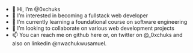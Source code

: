 - 👋 Hi, I’m @0xchuks
- 👀 I’m interested in becoming a fullstack web developer
- 🌱 I’m currently learning a foundational course on software engineering
- 💞️ I’m looking to collaborate on various web development projects
- 📫 You can reach me on github here or, on twitter on @_0xchuks and also on linkedin @nwachukwusamuel.

<!---

--->
